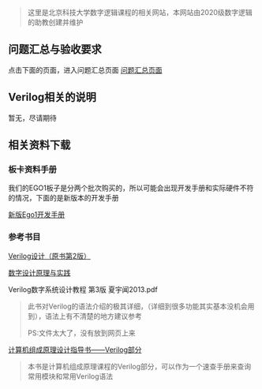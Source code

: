 > 这里是北京科技大学数字逻辑课程的相关网站，本网站由2020级数字逻辑的助教创建并维护

## 问题汇总与验收要求
点击下面的页面，进入问题汇总页面
[问题汇总页面](https://zhangziqing.github.io/DigitalLogic_Info/Problems.html)
## Verilog相关的说明
暂无，尽请期待
## 相关资料下载

### 板卡资料手册
我们的EGO1板子是分两个批次购买的，所以可能会出现开发手册和实际硬件不符的情况，下面的是新版本的开发手册

[新版Ego1开发手册](./document/Ego1_UserManual_v2.2.pdf)


### 参考书目

[Verilog设计（原书第2版）](./document/Verilog设计（原书第2版）.pdf)

[数字设计原理与实践](./document/数字设计原理与实践.pdf)

Verilog数字系统设计教程 第3版 夏宇闻2013.pdf
> 此书对Verilog的语法介绍的极其详细，（详细到很多功能其实基本没机会用到），语法上有不清楚的地方建议参考
>
> PS:文件太大了，没有放到网页上来

[计算机组成原理设计指导书——Verilog部分](./document/计算机组成原理设计指导书——Verilog部分.pdf)

> 本书是计算机组成原理课程的Verilog部分，可以作为一个速查手册来查询常用模块和常用Verilog语法
